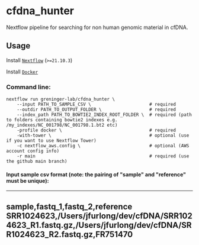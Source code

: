 # cfdna_hunter
Nextflow pipeline for searching for non human genomic material in cfDNA. 

## Usage
Install [`Nextflow`](https://www.nextflow.io/docs/latest/getstarted.html#installation) (`>=21.10.3`)

Install [`Docker`](https://docs.docker.com/engine/installation/)


### Command line:
    nextflow run greninger-lab/cfdna_hunter \
        --input PATH_TO_SAMPLE_CSV \                      # required
        --outdir PATH_TO_OUTPUT_FOLDER \                  # required
        --index_path PATH_TO_BOWTIE2_INDEX_ROOT_FOLDER \  # required (path to folders containing bowtie2 indexes e.g. /my_indexes/NC_001798/NC_001798.1.bt2 etc)
        -profile docker \                                 # required
        -with-tower \                                     # optional (use if you want to use Nextflow Tower)
        -c nextflow_aws.config \                          # optional (AWS account config info) 
        -r main                                           # required (use the github main branch)

#### Input sample csv format (note: the pairing of "sample" and "reference" must be unique):
---------
   sample,fastq_1,fastq_2,reference
   SRR1024623,/Users/jfurlong/dev/cfDNA/SRR1024623_R1.fastq.gz,/Users/jfurlong/dev/cfDNA/SRR1024623_R2.fastq.gz,FR751470
---------


